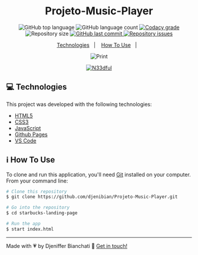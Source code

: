 <h1 align="center">
    <br>
  Projeto-Music-Player
</h1>

<p align="center">
  <img alt="GitHub top language" src="https://asset.cloudinary.com/ddfrjwkkd/be75609910bce418a41a8a51aad58a1c">

  <img alt="GitHub language count" src="https://asset.cloudinary.com/ddfrjwkkd/1061ae0baf85f59c6c9c466db81364d2">

  <a href="https://www.codacy.com/app/dionbiancha/starbucks-landing-page?utm_source=github.com&amp;utm_medium=referral&amp;utm_content=dionbiancha/starbucks-landing-page&amp;utm_campaign=Badge_Grade">
    <img alt="Codacy grade" src="https://img.shields.io/codacy/grade/1b577a07dda843aba09f4bc55d1af8fc.svg">
  </a>

  <img alt="Repository size" src="https://img.shields.io/github/repo-size/dionbiancha/starbucks-landing-page.svg">
  <a href="https://github.com/dionbiancha/starbucks-landing-page/commits/master">
    <img alt="GitHub last commit" src="https://img.shields.io/github/last-commit/dionbiancha/starbucks-landing-page.svg">
  </a>

  <a href="https://github.com/djenibian/Projeto-Music-Player/issues">
    <img alt="Repository issues" src="https://img.shields.io/github/issues//starbucks-landing-page.svg">
  </a>

</p>

<p align="center">
  <a href="#rocket-technologies">Technologies</a>&nbsp;&nbsp;&nbsp;|&nbsp;&nbsp;&nbsp;
  <a href="#information_source-how-to-use">How To Use</a>&nbsp;&nbsp;&nbsp;|&nbsp;&nbsp;&nbsp;
  
</p>

<p align="center">
  <img alt="Print" src="https://res.cloudinary.com/djenibian/image/upload/v1640781033/github/chrome-captureaaaa_1_oqwwxx.gif">
</p>

<p align="center">
  <a href="https://djenibian.github.io/Projeto-Music-Player/" target="_blank">
    <img alt="N33dful" src="https://res.cloudinary.com/djenibian/image/upload/v1610500435/github/view_on_github_n2rq43.png">
  </a>
</p>

## :computer: Technologies

This project was developed with the following technologies:

-  [HTML5](https://pt.wikipedia.org/wiki/HTML5)
-  [CSS3](https://pt.wikipedia.org/wiki/CSS3)
-  [JavaScript](https://www.javascript.com/)
-  [Github Pages](https://pages.github.com/)
-  [VS Code](https://code.visualstudio.com/) 

## :information_source: How To Use

To clone and run this application, you'll need [Git](https://git-scm.com) installed on your computer. From your command line:

```bash
# Clone this repository
$ git clone https://github.com/djenibian/Projeto-Music-Player.git

# Go into the repository
$ cd starbucks-landing-page

# Run the app
$ start index.html
```


---

Made with :heartpulse: by Djeniffer Bianchati :wave: [Get in touch!](https://www.linkedin.com/in/djeniffer-bianchati/)
